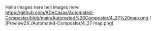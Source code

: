 Hello
images here
hell
images here
https://github.com/ADeCasas/Automated-Composter/blob/main/Automated%20Composter/4_27%20map.png
![Preview2](./Automated-Composter/4_27 map.png)
